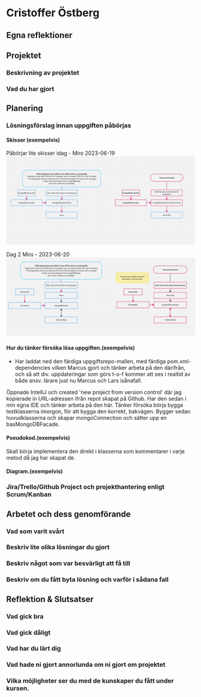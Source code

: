 # Cristoffer Östberg

## Egna reflektioner

## Projektet

### Beskrivning av projektet

### Vad du har gjort






## Planering

### Lösningsförslag innan uppgiften påbörjas

#### Skisser (exempelvis)
Påbörjar lite skisser idag - Miro 2023-06-19
![MiroPlan 2023-06-19.png](planningRes%2FMiroPlan%202023-06-19.png)

Dag 2 Miro - 2023-06-20
![MiroPlan 2023-06-20.png](planningRes%2FMiroPlan%202023-06-20.png)
#### Hur du tänker försöka lösa uppgiften.(exempelvis)
* Har laddat ned den färdiga uppgiftsrepo-mallen, med färdiga pom.xml-dependencies vilken Marcus gjort och tänker arbeta på den därifrån, och så att div. uppdateringar som görs t-o-f kommer att ses i realtid av både ansv. lärare just nu Marcus och Lars isånafall.

Öppnade IntelliJ och created 'new project from version control' där jag kopierade in URL-adressen ifrån repot skapat på Github. Har den sedan i min egna IDE och tänker arbeta på den här.
Tänker försöka börja bygga testklasserna imorgon, för att bygga den korrekt, bakvägen. 
Bygger sedan huvudklasserna och skapar mongoConnection och sätter upp en basMongoDBFacade.


#### Pseudokod.(exempelvis)
Skall börja implementera den direkt i klasserna som kommentarer i varje metod då jag har skapat de.

#### Diagram.(exempelvis)

### Jira/Trello/Github Project och projekthantering enligt Scrum/Kanban






## Arbetet och dess genomförande

### Vad som varit svårt

### Beskriv lite olika lösningar du gjort

### Beskriv något som var besvärligt att få till

### Beskriv om du fått byta lösning och varför i sådana fall

## Reflektion & Slutsatser

### Vad gick bra

### Vad gick dåligt

### Vad har du lärt dig

### Vad hade ni gjort annorlunda om ni gjort om projektet

### Vilka möjligheter ser du med de kunskaper du fått under kursen.
